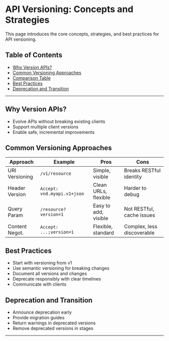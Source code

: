 # API Versioning: Concepts and Strategies

This page introduces the core concepts, strategies, and best practices for API versioning.

## Table of Contents
- [Why Version APIs?](#why-version-apis)
- [Common Versioning Approaches](#common-versioning-approaches)
- [Comparison Table](#comparison-table)
- [Best Practices](#best-practices)
- [Deprecation and Transition](#deprecation-and-transition)

---

## Why Version APIs?
- Evolve APIs without breaking existing clients
- Support multiple client versions
- Enable safe, incremental improvements

## Common Versioning Approaches

| Approach         | Example                        | Pros                        | Cons                        |
|-----------------|--------------------------------|-----------------------------|-----------------------------|
| URI Versioning  | `/v1/resource`                 | Simple, visible             | Breaks RESTful identity     |
| Header Version  | `Accept: vnd.myapi.v1+json`    | Clean URLs, flexible        | Harder to debug             |
| Query Param     | `/resource?version=1`          | Easy to add, visible        | Not RESTful, cache issues   |
| Content Negot.  | `Accept: ...;version=1`        | Flexible, standard          | Complex, less discoverable  |

## Best Practices
- Start with versioning from v1
- Use semantic versioning for breaking changes
- Document all versions and changes
- Deprecate responsibly with clear timelines
- Communicate with clients

## Deprecation and Transition
- Announce deprecation early
- Provide migration guides
- Return warnings in deprecated versions
- Remove deprecated versions in stages

---

